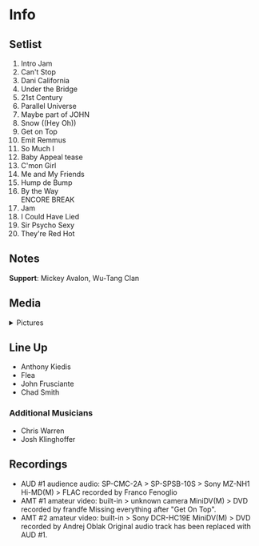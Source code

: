 # Info

## Setlist

1. Intro Jam
2. Can't Stop
3. Dani California
4. Under the Bridge
5. 21st Century
6. Parallel Universe
7. Maybe part of JOHN
8. Snow ((Hey Oh))
9. Get on Top
10. Emit Remmus
11. So Much I
12. Baby Appeal tease
13. C'mon Girl
14. Me and My Friends
15. Hump de Bump
16. By the Way
<br>ENCORE BREAK
17. Jam
18. I Could Have Lied
19. Sir Psycho Sexy
20. They're Red Hot

## Notes

**Support**: Mickey Avalon, Wu-Tang Clan

## Media 

<details>
  <summary>Pictures</summary>
  <!--<img alt="Setlist" title="Setlist" src="_.jpg" height="200" />
  <img alt="Clipping" title="Clipping" src="_.jpg" height="200" />
  <img alt="Flyer" title="Flyer" src="_.jpg" height="200" />-->
</details>

## Line Up

* Anthony Kiedis
* Flea
* John Frusciante
* Chad Smith

### Additional Musicians

* Chris Warren  
* Josh Klinghoffer

## Recordings

* AUD #1 audience audio: SP-CMC-2A > SP-SPSB-10S > Sony MZ-NH1 Hi-MD(M) > FLAC recorded by Franco Fenoglio
* AMT #1 amateur video: built-in > unknown camera MiniDV(M) > DVD recorded by frandfe Missing everything after "Get On Top".
* AMT #2 amateur video: built-in > Sony DCR-HC19E MiniDV(M) > DVD recorded by Andrej Oblak Original audio track has been replaced with AUD #1.
